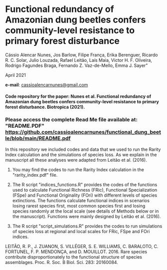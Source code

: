 # Functional redundancy of Amazonian dung beetles confers community-level resistance to primary forest disturbance

Cássio Alencar Nunes, Jos Barlow, Filipe França, Erika Berenguer, Ricardo R. C. Solar, Julio Louzada, Rafael Leitão, Laís Maia, Victor H. F. Oliveira, Rodrigo Fagundes Braga, Fernando Z. Vaz-de-Mello, Emma J. Sayer"

April 2021

**e-mail**: cassioalencarnunes@gmail.com


#### Code repository for the paper: Nunes et al. Functional redundancy of Amazonian dung beetles confers community-level resistance to primary forest disturbance. Biotropica (2021).

### Please access the complete Read Me file available at: "README.PDF" https://github.com/cassioalencarnunes/functional_dung_beetle/blob/main/README.pdf


In this repository we included codes and data that we used to run the Rarity Index calculation and the simulations of species loss. As we explain in the manuscript all these analyses were adapted from Leitão et al. (2016).

1. You may find the codes to run the Rarity Index calculation in the "rarity_index.pdf" file.

2. The R script "indices_functions.R" provides the codes of the functions used to calculate Functional Richness (FRic), Functional Specialization (FSpe) and Functional Originality (FOri) with different levels of species extinctions. The functions calculate functional indices in scenarios losing rarest species first, most common species first and losing species randomly at the local scale (see details of Methods below or in the manuscript). Functions were mainly designed by Leitão et al. (2016).

3. The R script "script_simulations.R" provides the codes to run simulations of species loss at regional and local scales for FRic, FSpe and FOri indices.


LEITÃO, R. P., J. ZUANON, S. VILLÉGER, S. E. WILLIAMS, C. BARALOTO, C. FORTUNEL, F. P. MENDONÇA, and D. MOUILLOT. 2016. Rare species contribute disproportionately to the functional structure of species assemblages. Proc. R. Soc. B Biol. Sci. 283: 20160084.